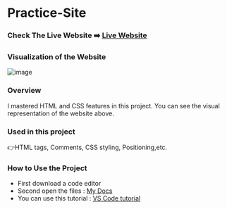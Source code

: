 # Practice-Site

### Check The Live Website ➡️ [Live Website](https://sekunev.github.io/Projects/28_bootstrap-project/)


### Visualization of the Website
![image](https://user-images.githubusercontent.com/101554737/185704162-ce1c7544-2a23-47b0-b7ab-f1b46ef53266.png)


### Overview
I mastered HTML and CSS features in this project. You can see the visual representation of the website above.

### Used in this project
👉HTML tags, Comments, CSS styling, Positioning,etc.

### How to Use the Project
+ First download a code editor
+ Second open the files : [My Docs](https://github.com/Sekunev/Projects/tree/main/12_Cars)
+ You can use this tutorial : [VS Code tutorial](https://www.youtube.com/watch?v=fJEbVCrEMSE)
